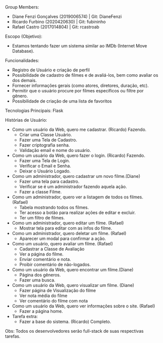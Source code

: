 Group Members:
- Diane Fenzi Gonçalves (2019006574) | Git: DianeFenzi
- Ricardo Furbino (2020420630) | Git: fubininho
- Rafael Castro (2017014804) | Git: rcastroab
  
Escopo (Objetivo):
- Estamos tentando fazer um sistema similar ao IMDb (Internet Move Database).
  
Funcionalidades:
  <ul>
    <li>Registro de Usuário e criação de perfil</li>
    <li>Possibilidade de cadastro de filmes e de avaliá-los, bem como avaliar os dos demais.</li>
    <li>Fornecer informações gerais (como atores, diretores, duração, etc).</li>
    <li>Permitir que o usuário procure por filmes específicos ou filtre por gênero.</li>
    <li>Possibilidade de criação de uma lista de favoritos</li>
  </ul>

Tecnologias Principais:
  Flask
  
Histórias de Usuário:
- Como um usuário da Web, quero me cadastrar. (Ricardo) Fazendo.
    - Criar uma Classe Usuário. 
    - Fazer uma Tela de Cadastro.
    - Fazer criptografia senha. 
    - Validação email e nome do usuário.
- Como um usuário da Web, quero fazer o login. (Ricardo) Fazendo.
    - Fazer uma Tela de Login.
    - Verificar o Email e Senha.
    - Deixar o Usuário Logado.
- Como um administrador, quero cadastrar um novo filme.(Diane)
    - Fazer uma tela para cadastro.
    - Verificar se é um administrador fazendo aquela ação.
    - Fazer a classe Filme.
- Como um administrador, quero ver a listagem de todos os filmes. (Rafael)
    - Tabela mostrando todos os filmes.
    - Ter acesso a botão para realizar ações de editar e excluir.
    - Ter um filtro de filmes.
- Como um administrador, quero editar um filme. (Rafael)
    - Mostrar tela para editar com as infos do filme.
- Como um administrador, quero deletar um filme. (Rafael)
    - Aparecer um modal para confirmar a ação.
- Como um usuário, quero avaliar um filme. (Rafael)
    - Cadastrar a Classe de Avaliação
    - Ver a página do filme.
    - Enviar comentário e nota.
    - Proibir comentário de não-logados.
- Como um usuário da Web, quero encontrar um filme.(Diane)
    - Página dos gêneros.
    - Fazer uma busca.
- Como um usuário da Web, quero visualizar um filme. (Diane)
    - Fazer página de Visualização do filme
    - Ver nota média do filme
    - Ver comentário do filme com nota
- Como um usuário da Web, quero ver informações sobre o site. (Rafael)
    - Fazer a página home.
- Tarefa extra:
    - Fazer a base do sistema. (Ricardo) Completo.


Obs: Todos os desenvolvedores serão full-stack de suas respectivas tarefas.
